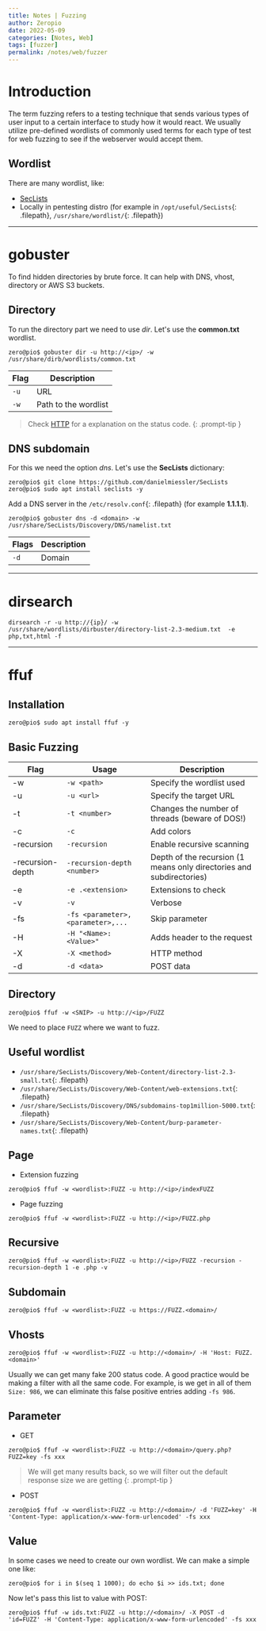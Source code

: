 ```yaml
---
title: Notes | Fuzzing
author: Zeropio
date: 2022-05-09
categories: [Notes, Web]
tags: [fuzzer]
permalink: /notes/web/fuzzer
---
```


# Introduction

The term fuzzing refers to a testing technique that sends various types of user input to a certain interface to study how it would react. We usually utilize pre-defined wordlists of commonly used terms for each type of test for web fuzzing to see if the webserver would accept them.

## Wordlist 

There are many wordlist, like:
- [SecLists](https://github.com/danielmiessler/SecLists)
- Locally in pentesting distro (for example in `/opt/useful/SecLists`{: .filepath}, `/usr/share/wordlist/`{: .filepath})

---

# gobuster

To find hidden directories by brute force. It can help with DNS, vhost, directory or AWS S3 buckets.

## Directory

To run the directory part we need to use *dir*. Let's use the **common.txt** wordlist.

```console
zero@pio$ gobuster dir -u http://<ip>/ -w /usr/share/dirb/wordlists/common.txt
```

| **Flag**   | **Description**    |
|--------------- | --------------- |
| `-u`   | URL   |
| `-w`   | Path to the wordlist |

> Check [HTTP](https://zeropio.github.io/notes/web/http) for a explanation on the status code.
{: .prompt-tip }

## DNS subdomain

For this we need the option *dns*. Let's use the **SecLists** dictionary:

```console
zero@pio$ git clone https://github.com/danielmiessler/SecLists
zero@pio$ sudo apt install seclists -y
```

Add a DNS server in the `/etc/resolv.conf`{: .filepath} (for example **1.1.1.1**).

```console
zero@pio$ gobuster dns -d <domain> -w /usr/share/SecLists/Discovery/DNS/namelist.txt
```

| **Flags**   | **Description**    |
|--------------- | --------------- |
| `-d`   | Domain   |

---

# dirsearch
```console
dirsearch -r -u http://{ip}/ -w /usr/share/wordlists/dirbuster/directory-list-2.3-medium.txt  -e php,txt,html -f
```

---

# ffuf

## Installation
```console
zero@pio$ sudo apt install ffuf -y
```

## Basic Fuzzing

| **Flag**    | **Usage**    | **Description**    |
|---------------- | --------------- | --------------- |
| -w    | `-w <path>`    | Specify the wordlist used    |
| -u    | `-u <url>`    | Specify the target URL    |
| -t | `-t <number>` | Changes the number of threads (beware of DOS!) |
| -c | `-c` | Add colors |
| -recursion    | `-recursion`    | Enable recursive scanning    |
| -recursion-depth    | `-recursion-depth <number>`    | Depth of the recursion (1 means only directories and subdirectories)    |
| -e   | `-e .<extension>`   | Extensions to check  |
| -v   | `-v`   | Verbose  |
| -fs | `-fs <parameter>,<parameter>,...` | Skip parameter |
| -H | `-H "<Name>: <Value>"` | Adds header to the request |
| -X | `-X <method>` | HTTP method |
| -d | `-d <data>` | POST data |

## Directory 

```console
zero@pio$ ffuf -w <SNIP> -u http://<ip>/FUZZ
```

We need to place `FUZZ` where we want to fuzz.

## Useful wordlist

- `/usr/share/SecLists/Discovery/Web-Content/directory-list-2.3-small.txt`{: .filepath}
- `/usr/share/SecLists/Discovery/Web-Content/web-extensions.txt`{: .filepath}
- `/usr/share/SecLists/Discovery/DNS/subdomains-top1million-5000.txt`{: .filepath}
- `/usr/share/SecLists/Discovery/Web-Content/burp-parameter-names.txt`{: .filepath}

## Page 

- Extension fuzzing 

```console
zero@pio$ ffuf -w <wordlist>:FUZZ -u http://<ip>/indexFUZZ
```

- Page fuzzing 

```console
zero@pio$ ffuf -w <wordlist>:FUZZ -u http://<ip>/FUZZ.php
```

## Recursive 

```console
zero@pio$ ffuf -w <wordlist>:FUZZ -u http://<ip>/FUZZ -recursion -recursion-depth 1 -e .php -v
```

## Subdomain 

```console
zero@pio$ ffuf -w <wordlist>:FUZZ -u https://FUZZ.<domain>/
```

## Vhosts 

```console
zero@pio$ ffuf -w <wordlist>:FUZZ -u http://<domain>/ -H 'Host: FUZZ.<domain>'
```

Usually we can get many fake 200 status code. A good practice would be making a filter with all the same code. For example, is we get in all of them `Size: 986`, we can eliminate this false positive entries adding `-fs 986`.

## Parameter 

- GET 

```console
zero@pio$ ffuf -w <wordlist>:FUZZ -u http://<domain>/query.php?FUZZ=key -fs xxx
```
> We will get many results back, so we will filter out the default response size we are getting
{: .prompt-tip }

- POST 

```console
zero@pio$ ffuf -w <wordlist>:FUZZ -u http://<domain>/ -d 'FUZZ=key' -H 'Content-Type: application/x-www-form-urlencoded' -fs xxx
```

## Value 

In some cases we need to create our own wordlist. We can make a simple one like:
```console
zero@pio$ for i in $(seq 1 1000); do echo $i >> ids.txt; done
```

Now let's pass this list to value with POST:
```console
zero@pio$ ffuf -w ids.txt:FUZZ -u http://<domain>/ -X POST -d 'id=FUZZ' -H 'Content-Type: application/x-www-form-urlencoded' -fs xxx
```
